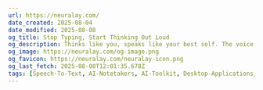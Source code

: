 ```yaml
---
url: https://neuralay.com/
date_created: 2025-08-04
date_modified: 2025-08-08
og_title: Stop Typing, Start Thinking Out Loud
og_description: Thinks like you, speaks like your best self. The voice AI that actually understands what you mean. 10x better than Wispr Flow.
og_image: https://neuralay.com/og-image.png
og_favicon: https://neuralay.com/neuralay-icon.png
og_last_fetch: 2025-08-08T12:01:35.678Z
tags: [Speech-To-Text, AI-Notetakers, AI-Toolkit, Desktop-Applications, Voice-Interfaces]
---
```

